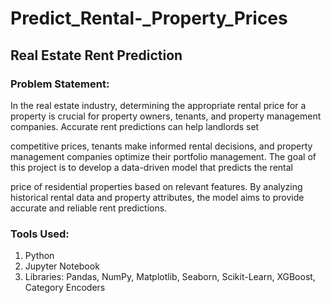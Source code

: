 # Predict_Rental-_Property_Prices

## Real Estate Rent Prediction

### Problem Statement:

In the real estate industry, determining the appropriate rental price for a property is crucial for property owners, tenants, and property management companies. Accurate rent predictions can help landlords set

competitive prices, tenants make informed rental decisions, and property management companies optimize their portfolio management. The goal of this project is to develop a data-driven model that predicts the rental 

price of residential properties based on relevant features. By analyzing historical rental data and property attributes, the model aims to provide accurate and reliable rent predictions.

### Tools Used:
1. Python
2. Jupyter Notebook
3. Libraries: Pandas, NumPy, Matplotlib, Seaborn, Scikit-Learn, XGBoost, Category Encoders
